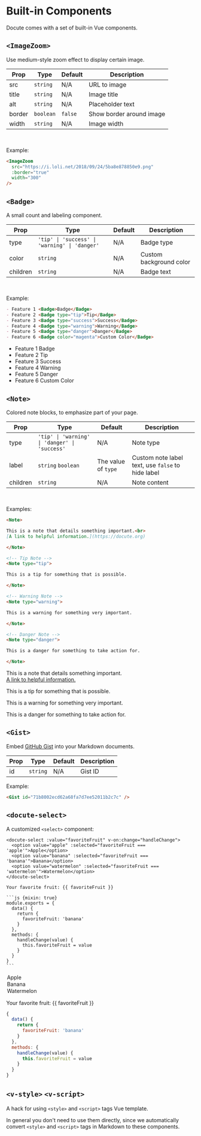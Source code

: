 # Built-in Components

Docute comes with a set of built-in Vue components.

## `<ImageZoom>`

Use medium-style zoom effect to display certain image.

| Prop   | Type      | Default | Description              |
| ------ | --------- | ------- | ------------------------ |
| src    | `string`  | N/A     | URL to image             |
| title  | `string`  | N/A     | Image title             |
| alt    | `string`  | N/A     | Placeholder text         |
| border | `boolean` | `false` | Show border around image |
| width  | `string`  | N/A     | Image width              |

<br>

Example:

```markdown
<ImageZoom 
  src="https://i.loli.net/2018/09/24/5ba8e878850e9.png" 
  :border="true" 
  width="300"
/>
```

<ImageZoom src="https://i.loli.net/2018/09/24/5ba8e878850e9.png" :border="true" width="300"/>

## `<Badge>`

A small count and labeling component.

| Prop     | Type                                                                 | Default | Description             |
| -------- | -------------------------------------------------------------------- | ------- | ----------------------- |
| type     | <code>'tip' &#x7C; 'success' &#x7C; 'warning' &#x7C; 'danger'</code> | N/A     | Badge type              |
| color    | `string`                                                             | N/A     | Custom background color |
| children | `string`                                                             | N/A     | Badge text              |

<br>

Example:

```markdown
- Feature 1 <Badge>Badge</Badge>
- Feature 2 <Badge type="tip">Tip</Badge>
- Feature 3 <Badge type="success">Success</Badge>
- Feature 4 <Badge type="warning">Warning</Badge>
- Feature 5 <Badge type="danger">Danger</Badge>
- Feature 6 <Badge color="magenta">Custom Color</Badge>
```

- Feature 1 <Badge>Badge</Badge>
- Feature 2 <Badge type="tip">Tip</Badge>
- Feature 3 <Badge type="success">Success</Badge>
- Feature 4 <Badge type="warning">Warning</Badge>
- Feature 5 <Badge type="danger">Danger</Badge>
- Feature 6 <Badge color="magenta">Custom Color</Badge>

## `<Note>`

Colored note blocks, to emphasize part of your page.

| Prop     | Type                                                                 | Default             | Description                                       |
| -------- | -------------------------------------------------------------------- | ------------------- | ------------------------------------------------- |
| type     | <code>'tip' &#x7C; 'warning' &#x7C; 'danger' &#x7C; 'success'</code> | N/A                 | Note type                                         |
| label    | `string` `boolean`                                                   | The value of `type` | Custom note label text, use `false` to hide label |
| children | `string`                                                             | N/A                 | Note content                                      |

<br>

Examples:

```markdown
<Note>

This is a note that details something important.<br>
[A link to helpful information.](https://docute.org)

</Note>

<!-- Tip Note -->
<Note type="tip">

This is a tip for something that is possible.

</Note>

<!-- Warning Note -->
<Note type="warning">

This is a warning for something very important.

</Note>

<!-- Danger Note -->
<Note type="danger">

This is a danger for something to take action for.

</Note>
```

<Note>

This is a note that details something important.<br>
[A link to helpful information.](https://docute.org)

</Note>

<!-- Tip Note -->
<Note type="tip">

This is a tip for something that is possible.

</Note>

<!-- Warning Note -->
<Note type="warning">

This is a warning for something very important.

</Note>

<!-- Danger Note -->
<Note type="danger">

This is a danger for something to take action for.

</Note>

## `<Gist>`

Embed [GitHub Gist](https://gist.github.com/) into your Markdown documents.

| Prop | Type     | Default | Description |
| ---- | -------- | ------- | ----------- |
| id   | `string` | N/A     | Gist ID     |

Example:

```markdown
<Gist id="71b8002ecd62a68fa7d7ee52011b2c7c" />
```

<Gist id="71b8002ecd62a68fa7d7ee52011b2c7c" />

## `<docute-select>`

A customized `<select>` component:

<!-- prettier-ignore -->
````vue
<docute-select :value="favoriteFruit" v-on:change="handleChange">
  <option value="apple" :selected="favoriteFruit === 'apple'">Apple</option>
  <option value="banana" :selected="favoriteFruit === 'banana'">Banana</option>
  <option value="watermelon" :selected="favoriteFruit === 'watermelon'">Watermelon</option>
</docute-select>

Your favorite fruit: {{ favoriteFruit }}

```js {mixin: true}
module.exports = { 
  data() { 
    return { 
      favoriteFruit: 'banana' 
    }
  }, 
  methods: {
    handleChange(value) { 
      this.favoriteFruit = value
    } 
  }
}
```
````

<docute-select v-on:change="handleChange" :value="favoriteFruit">
  <option value="apple" :selected="favoriteFruit === 'apple'">Apple</option>
  <option value="banana" :selected="favoriteFruit === 'banana'">Banana</option>
  <option value="watermelon" :selected="favoriteFruit === 'watermelon'">Watermelon</option>
</docute-select>

Your favorite fruit: {{ favoriteFruit }}

```js {mixin: true}
{
  data() {
    return {
      favoriteFruit: 'banana'
    }
  },
  methods: {
    handleChange(value) {
      this.favoriteFruit = value
    }
  }
}
```

## `<v-style>` `<v-script>`

A hack for using `<style>` and `<script>` tags Vue template.

In general you don't need to use them directly, since we automatically convert `<style>` and `<script>` tags in Markdown to these components.
